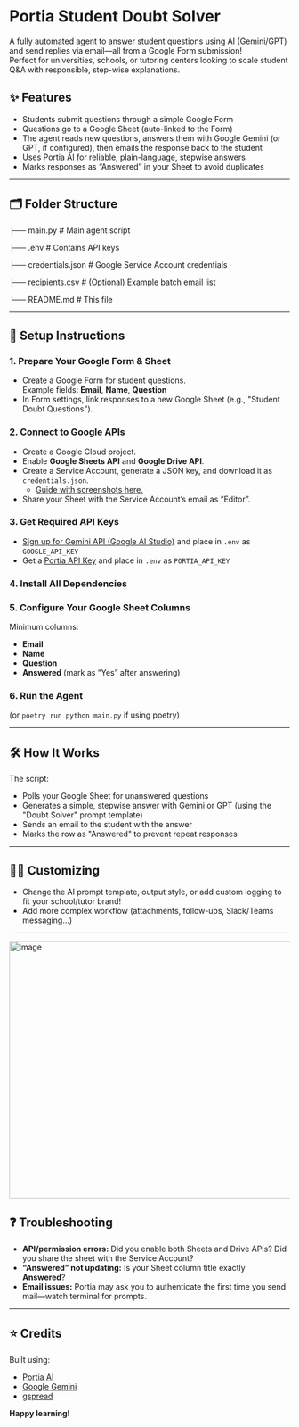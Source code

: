 # Portia Student Doubt Solver

A fully automated agent to answer student questions using AI (Gemini/GPT) and send replies via email—all from a Google Form submission!  
Perfect for universities, schools, or tutoring centers looking to scale student Q&A with responsible, step-wise explanations.

## ✨ Features

- Students submit questions through a simple Google Form
- Questions go to a Google Sheet (auto-linked to the Form)
- The agent reads new questions, answers them with Google Gemini (or GPT, if configured), then emails the response back to the student
- Uses Portia AI for reliable, plain-language, stepwise answers
- Marks responses as “Answered” in your Sheet to avoid duplicates

---

## 🗂️ Folder Structure

├── main.py # Main agent script

├── .env # Contains API keys

├── credentials.json # Google Service Account credentials

├── recipients.csv # (Optional) Example batch email list

└── README.md # This file


---

## 🚀 Setup Instructions

### 1. Prepare Your Google Form & Sheet

- Create a Google Form for student questions.  
  Example fields: **Email**, **Name**, **Question**
- In Form settings, link responses to a new Google Sheet (e.g., "Student Doubt Questions").

### 2. Connect to Google APIs

- Create a Google Cloud project.
- Enable **Google Sheets API** and **Google Drive API**.
- Create a Service Account, generate a JSON key, and download it as `credentials.json`.
    - [Guide with screenshots here.](#)
- Share your Sheet with the Service Account’s email as “Editor”.

### 3. Get Required API Keys

- [Sign up for Gemini API (Google AI Studio)](https://makersuite.google.com/app/apikey) and place in `.env` as `GOOGLE_API_KEY`
- Get a [Portia API Key](https://app.portialabs.ai/) and place in `.env` as `PORTIA_API_KEY`


### 4. Install All Dependencies


### 5. Configure Your Google Sheet Columns

Minimum columns:  
- **Email**
- **Name**
- **Question**
- **Answered** (mark as “Yes” after answering)

### 6. Run the Agent

(or `poetry run python main.py` if using poetry)

---

## 🛠️ How It Works

The script:
- Polls your Google Sheet for unanswered questions
- Generates a simple, stepwise answer with Gemini or GPT (using the "Doubt Solver" prompt template)
- Sends an email to the student with the answer
- Marks the row as "Answered" to prevent repeat responses

---

## 👩‍💻 Customizing

- Change the AI prompt template, output style, or add custom logging to fit your school/tutor brand!
- Add more complex workflow (attachments, follow-ups, Slack/Teams messaging...)

---

<img width="1573" height="461" alt="image" src="https://github.com/user-attachments/assets/26f4ede8-9cb8-487e-9c7d-37e6f8ec112c" />


## ❓ Troubleshooting

- **API/permission errors:** Did you enable both Sheets and Drive APIs? Did you share the sheet with the Service Account?
- **“Answered” not updating:** Is your Sheet column title exactly **Answered**?
- **Email issues:** Portia may ask you to authenticate the first time you send mail—watch terminal for prompts.

---

## ⭐ Credits

Built using:
- [Portia AI](https://portialabs.ai/)
- [Google Gemini](https://ai.google.dev/)
- [gspread](https://gspread.readthedocs.io/)



**Happy learning!**
